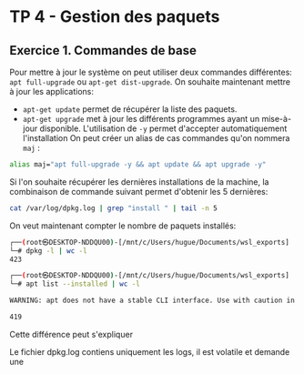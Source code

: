 # TP 4 - Gestion des paquets

## Exercice 1. Commandes de base

Pour mettre à jour le système on peut utiliser deux commandes différentes: `apt full-upgrade` ou `apt-get dist-upgrade`.
On souhaite maintenant mettre à jour les applications: 
* `apt-get update` permet de récupérer la liste des paquets.
* `apt-get upgrade` met à jour les différents programmes ayant un mise-à-jour disponible.
L'utilisation de `-y` permet d'accepter automatiquement l'installation
On peut créer un alias de cas commandes qu'on nommera `maj` : 
```bash
alias maj="apt full-upgrade -y && apt update && apt upgrade -y"
```

Si l'on souhaite récupérer les dernières installations de la machine, la combinaison de commande suivant permet d'obtenir les 5 dernières:
```bash
cat /var/log/dpkg.log | grep "install " | tail -n 5
```

On veut maintenant compter le nombre de paquets installés:
```bash
┌──(root㉿DESKTOP-NDDQU00)-[/mnt/c/Users/hugue/Documents/wsl_exports]
└─# dpkg -l | wc -l
423

┌──(root㉿DESKTOP-NDDQU00)-[/mnt/c/Users/hugue/Documents/wsl_exports]
└─# apt list --installed | wc -l

WARNING: apt does not have a stable CLI interface. Use with caution in scripts.

419
```
Cette différence peut s'expliquer 

Le fichier dpkg.log contiens uniquement les logs, il est volatile et demande une 